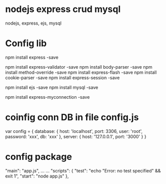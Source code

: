 # nodejs express crud mysql
nodejs, express, ejs, mysql 

# Config lib
npm install express -save

npm install express-validator -save
npm install body-parser -save
npm install method-override -save
npm install express-flash -save
npm install cookie-parser -save
npm install express-session -save

npm install ejs -save
npm install mysql -save

npm install express-myconnection -save

# coinfig conn DB in file config.js
var config = {
	database: {
		host: 'localhost', port: 3306,
		user: 'root', password: 'xxx',
		db: 'xxx'
	},
	server: { host: '127.0.0.1', port: '3000' }
}

# config package
"main": "app.js",
...
...
"scripts": {
    "test": "echo \"Error: no test specified\" && exit 1",
    "start": "node app.js"
},
